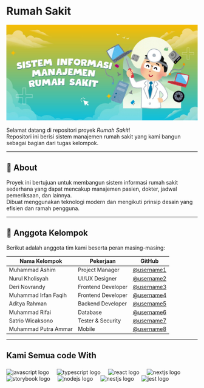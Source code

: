 # Rumah Sakit

![Rumah Sakit](public/rumahsakit.jpg)

Selamat datang di repositori proyek *Rumah Sakit*!  
Repositori ini berisi sistem manajemen rumah sakit yang kami bangun sebagai bagian dari tugas kelompok.

---

## 🏥 About

Proyek ini bertujuan untuk membangun sistem informasi rumah sakit sederhana yang dapat mencakup manajemen pasien, dokter, jadwal pemeriksaan, dan lainnya.  
Dibuat menggunakan teknologi modern dan mengikuti prinsip desain yang efisien dan ramah pengguna.

---

## 👥 Anggota Kelompok

Berikut adalah anggota tim kami beserta peran masing-masing:

| Nama Kelompok           | Pekerjaan                          | GitHub                                     |
|-------------------------|------------------------------------|---------------------------------------------|
| Muhammad Ashim          | Project Manager                    | [@username1](https://github.com/username1) |
| Nurul Kholisyah         | UI/UX Designer                     | [@username2](https://github.com/username2) |
| Deri Novrandy           | Frontend Developer                 | [@username3](https://github.com/username3) |
| Muhammad Irfan Faqih    | Frontend Developer                 | [@username4](https://github.com/username4) |
| Aditya Rahman           | Backend Developer                  | [@username5](https://github.com/username5) |
| Muhammad Rifai          | Database                           | [@username6](https://github.com/username6) |
| Satrio Wicaksono        | Tester & Security                  | [@username7](https://github.com/username7) |
| Muhammad Putra Ammar    | Mobile                             | [@username8](https://github.com/username8) |



---
<h2 align="left">Kami Semua code With</h2>

###

<div align="left">
  <img src="https://cdn.jsdelivr.net/gh/devicons/devicon/icons/javascript/javascript-original.svg" height="40" alt="javascript logo"  />
  <img width="12" />
  <img src="https://cdn.jsdelivr.net/gh/devicons/devicon/icons/typescript/typescript-original.svg" height="40" alt="typescript logo"  />
  <img width="12" />
  <img src="https://cdn.jsdelivr.net/gh/devicons/devicon/icons/react/react-original.svg" height="40" alt="react logo"  />
  <img width="12" />
  <img src="https://cdn.jsdelivr.net/gh/devicons/devicon/icons/nextjs/nextjs-original.svg" height="40" alt="nextjs logo"  />
  <img width="12" />
  <img src="https://cdn.jsdelivr.net/gh/devicons/devicon/icons/storybook/storybook-original.svg" height="40" alt="storybook logo"  />
  <img width="12" />
  <img src="https://cdn.jsdelivr.net/gh/devicons/devicon/icons/nodejs/nodejs-original.svg" height="40" alt="nodejs logo"  />
  <img width="12" />
  <img src="https://cdn.jsdelivr.net/gh/devicons/devicon/icons/nestjs/nestjs-original.svg" height="40" alt="nestjs logo"  />
  <img width="12" />
  <img src="https://cdn.jsdelivr.net/gh/devicons/devicon/icons/jest/jest-plain.svg" height="40" alt="jest logo"  />
</div>

###
